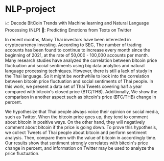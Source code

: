 # NLP-project
📈 Decode BitCoin Trends with Machine learning and Natural Language Processing (NLP) 🚀: Predicting Emotions from Texts on Twitter
	
In recent months, Many Thai investors have been interested in cryptocurrency investing. According to  SEC, The number of trading accounts has been found to continue to increase every month since the beginning of 2021, at the rate of 50,000 - 100,000 accounts per month. Many research studies have analyzed the correlation between bitcoin price fluctuation and social sentiments using big data analytics and natural language processing techniques.  However, there is still a lack of study in the Thai language. So it might be worthwhile to look into the correlation between bitcoin price fluctuation and social sentiments of Thai people. In this work, we present a data set of Thai Tweets covering half a year compared with bitcoin's closed price (BTC/THB). Additionally, We show the comparison in another aspect such as bitcoin's price (BTC/THB) change in percent. 
	
We hypothesize that Thai people always voice their opinion on social media, such as Twitter. When the bitcoin price goes up, they tend to comment about bitcoin in positive ways. On the other hand, they will negatively comment about bitcoin if the price is going down. To prove this hypothesis, we collect  Tweets of Thai people about bitcoin and perform sentiment analysis. Then, compare them with the value of bitcoin in accordingly time. Our results show that sentiment strongly correlates with bitcoin's price change in percent, and information on Twitter may be used to analyze the price fluctuation.
